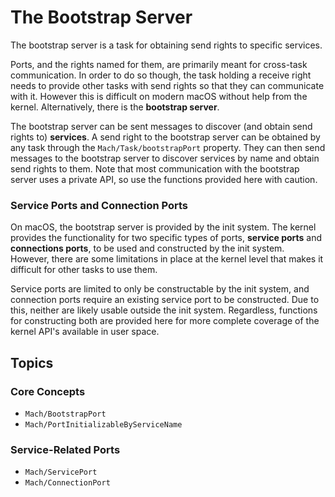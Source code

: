 # The Bootstrap Server

The bootstrap server is a task for obtaining send rights to specific services.

Ports, and the rights named for them, are primarily meant for cross-task communication. In order to do so though, the task holding a receive right needs to provide other tasks with send rights so that they can communicate with it. However this is difficult on modern macOS without help from the kernel. Alternatively, there is the **bootstrap server**.

The bootstrap server can be sent messages to discover (and obtain send rights to) **services**. A send right to the bootstrap server can be obtained by any task through the ``Mach/Task/bootstrapPort`` property. They can then send messages to the bootstrap server to discover services by name and obtain send rights to them. Note that most communication with the bootstrap server uses a private API, so use the functions provided here with caution.

### Service Ports and Connection Ports

On macOS, the bootstrap server is provided by the init system. The kernel provides the functionality for two specific types of ports, **service ports** and **connections ports**, to be used and constructed by the init system. However, there are some limitations in place at the kernel level that makes it difficult for other tasks to use them.

Service ports are limited to only be constructable by the init system, and connection ports require an existing service port to be constructed. Due to this, neither are likely usable outside the init system. Regardless, functions for constructing both are provided here for more complete coverage of the kernel API's available in user space.

## Topics

### Core Concepts

- ``Mach/BootstrapPort``
- ``Mach/PortInitializableByServiceName``

### Service-Related Ports

- ``Mach/ServicePort``
- ``Mach/ConnectionPort``